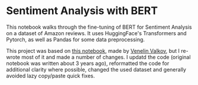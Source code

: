 # Sentiment Analysis with BERT

This notebook walks through the fine-tuning of BERT for Sentiment Analysis on a dataset of Amazon reviews. It uses HuggingFace's
Transformers and Pytorch, as well as Pandas for some data preprocessing.

This project was based on [this notebook](https://github.com/curiousily/Getting-Things-Done-with-Pytorch/blob/master/08.sentiment-analysis-with-bert.ipynb), made by [Venelin Valkov](https://www.youtube.com/@venelin_valkov), but I re-wrote most of it and made a number of changes. I updatd the code (original notebook was written about 3 years ago), reformatted the code for additional clarity where possible, changed the used dataset and generally avoided lazy copy/paste quick fixes.
